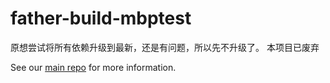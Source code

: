 # father-build-mbptest

原想尝试将所有依赖升级到最新，还是有问题，所以先不升级了。
本项目已废弃

See our [main repo](https://github.com/umijs/father) for more information.
